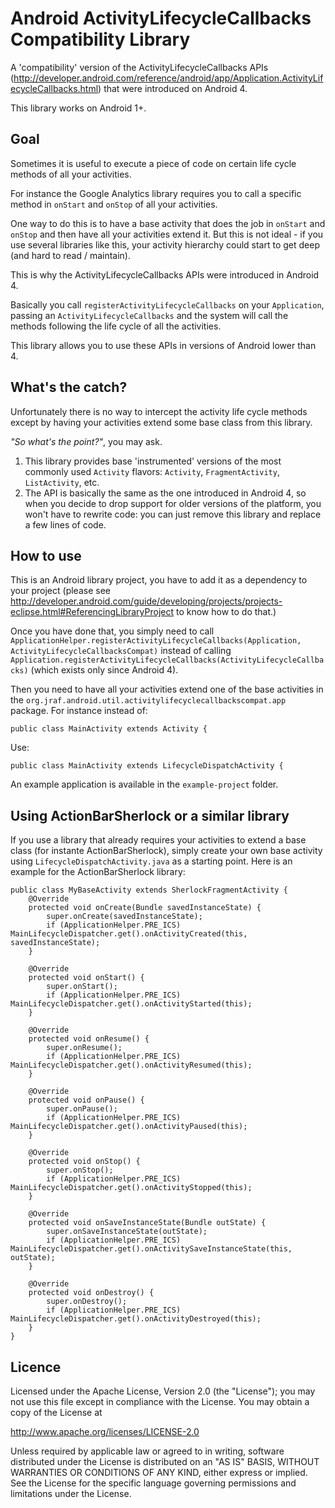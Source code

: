 Android ActivityLifecycleCallbacks Compatibility Library
========================================================

A 'compatibility' version of the ActivityLifecycleCallbacks APIs (http://developer.android.com/reference/android/app/Application.ActivityLifecycleCallbacks.html)
that were introduced on Android 4.

This library works on Android 1+.

Goal
----

Sometimes it is useful to execute a piece of code on certain life cycle methods of all your activities.

For instance the Google Analytics library requires you to call a specific method in `onStart` and `onStop` of all your activities.

One way to do this is to have a base activity that does the job in `onStart` and `onStop` and then have all your activities extend it.
But this is not ideal - if you use several libraries like this, your activity hierarchy could start to get deep (and 
hard to read / maintain).

This is why the ActivityLifecycleCallbacks APIs were introduced in Android 4.

Basically you call `registerActivityLifecycleCallbacks` on your `Application`, passing an `ActivityLifecycleCallbacks`
and the system will call the methods following the life cycle of all the activities.

This library allows you to use these APIs in versions of Android lower than 4.

What's the catch?
-----------------

Unfortunately there is no way to intercept the activity life cycle methods except by having your activities extend some base 
class from this library.

*"So what's the point?"*, you may ask.

1. This library provides base 'instrumented' versions of the most commonly used `Activity` flavors: `Activity`, `FragmentActivity`, `ListActivity`, etc.
2. The API is basically the same as the one introduced in Android 4, so when you decide to drop support for older versions of the platform, you won't have to rewrite code: you can just remove this library and replace a few lines of code.

How to use
----------

This is an Android library project, you have to add it as a dependency to your project (please
see http://developer.android.com/guide/developing/projects/projects-eclipse.html#ReferencingLibraryProject to
know how to do that.)

Once you have done that, you simply need to call `ApplicationHelper.registerActivityLifecycleCallbacks(Application, ActivityLifecycleCallbacksCompat)`
instead of calling `Application.registerActivityLifecycleCallbacks(ActivityLifecycleCallbacks)` (which exists only since Android 4).

Then you need to have all your activities extend one of the base activities in the `org.jraf.android.util.activitylifecyclecallbackscompat.app` package.
For instance instead of:
    
    public class MainActivity extends Activity {
    
Use:
    
    public class MainActivity extends LifecycleDispatchActivity {
    
An example application is available in the `example-project` folder.

Using ActionBarSherlock or a similar library
--------------------------------------------

If you use a library that already requires your activities to extend a base class (for instante ActionBarSherlock),
simply create your own base activity using `LifecycleDispatchActivity.java` as a starting point.
Here is an example for the ActionBarSherlock library:

    public class MyBaseActivity extends SherlockFragmentActivity {
        @Override
        protected void onCreate(Bundle savedInstanceState) {
            super.onCreate(savedInstanceState);
            if (ApplicationHelper.PRE_ICS) MainLifecycleDispatcher.get().onActivityCreated(this, savedInstanceState);
        }
    
        @Override
        protected void onStart() {
            super.onStart();
            if (ApplicationHelper.PRE_ICS) MainLifecycleDispatcher.get().onActivityStarted(this);
        }
    
        @Override
        protected void onResume() {
            super.onResume();
            if (ApplicationHelper.PRE_ICS) MainLifecycleDispatcher.get().onActivityResumed(this);
        }
    
        @Override
        protected void onPause() {
            super.onPause();
            if (ApplicationHelper.PRE_ICS) MainLifecycleDispatcher.get().onActivityPaused(this);
        }
    
        @Override
        protected void onStop() {
            super.onStop();
            if (ApplicationHelper.PRE_ICS) MainLifecycleDispatcher.get().onActivityStopped(this);
        }
    
        @Override
        protected void onSaveInstanceState(Bundle outState) {
            super.onSaveInstanceState(outState);
            if (ApplicationHelper.PRE_ICS) MainLifecycleDispatcher.get().onActivitySaveInstanceState(this, outState);
        }
    
        @Override
        protected void onDestroy() {
            super.onDestroy();
            if (ApplicationHelper.PRE_ICS) MainLifecycleDispatcher.get().onActivityDestroyed(this);
        }
    }

Licence
-------

Licensed under the Apache License, Version 2.0 (the "License");
you may not use this file except in compliance with the License.
You may obtain a copy of the License at

http://www.apache.org/licenses/LICENSE-2.0

Unless required by applicable law or agreed to in writing, software
distributed under the License is distributed on an "AS IS" BASIS,
WITHOUT WARRANTIES OR CONDITIONS OF ANY KIND, either express or implied.
See the License for the specific language governing permissions and
limitations under the License.
